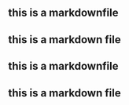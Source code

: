 ## this is a markdownfile
## this is a markdown file
## this is a markdownfile
## this is a markdown file
